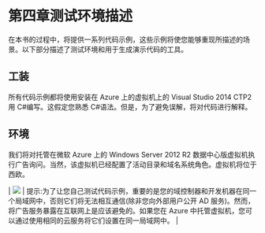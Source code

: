 # 第四章测试环境描述

在本书的过程中，将提供一系列代码示例，这些示例将使您能够重现所描述的场景。以下部分描述了测试环境和用于生成演示代码的工具。

## 工装

所有代码示例都将使用安装在 Azure 上的虚拟机上的 Visual Studio 2014 CTP2 用 C#编写。这假定您熟悉 C#语法。但是，为了避免误解，将对代码进行解释。

## 环境

我们将对托管在微软 Azure 上的 Windows Server 2012 R2 数据中心版虚拟机执行广告询问。当然，该虚拟机已经配置了活动目录和域名系统角色。虚拟机将位于西欧。

| ![](../Images/image004.png) | 提示:为了让您自己测试代码示例，重要的是您的域控制器和开发机器在同一个局域网中，否则它们将无法相互通信(除非您向外部用户公开 AD 服务)。然而，将广告服务暴露在互联网上是应该避免的。如果您在 Azure 中托管虚拟机，您可以通过使用相同的云服务将它们设置在同一局域网中。 |